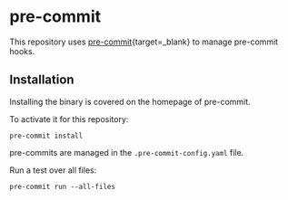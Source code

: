 # pre-commit

This repository uses [pre-commit](https://pre-commit.com/){target=_blank} to manage pre-commit hooks.

## Installation

Installing the binary is covered on the homepage of pre-commit.

To activate it for this repository:

```shell
pre-commit install
```

pre-commits are managed in the `.pre-commit-config.yaml` file.

Run a test over all files:

```shell
pre-commit run --all-files
```
